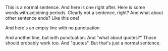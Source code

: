 This is a normal sentence. And here is one right after. Here is some words.with.adjoining periods. Clearly not a sentence, right? And what about other sentence ends? Like this one!

And here's an empty line with no punctuation

And another line, but with punctuation. And "what about quotes?" Those should probably work too. And "quotes". But that's just a normal sentence.